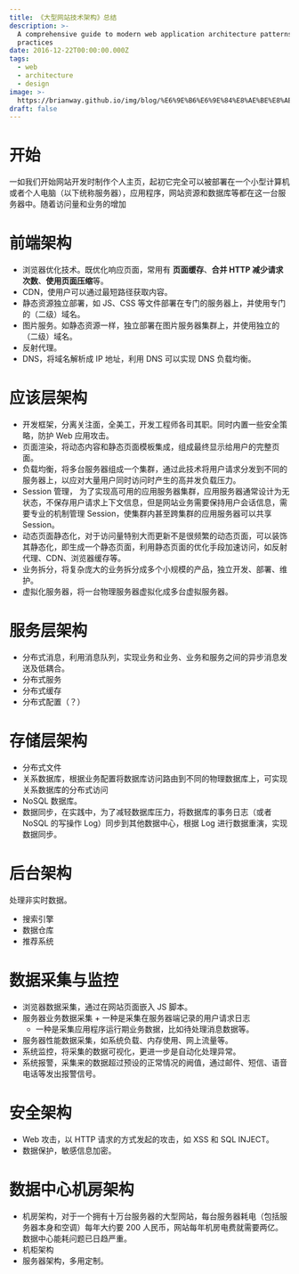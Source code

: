 ```yaml
---
title: 《大型网站技术架构》总结
description: >-
  A comprehensive guide to modern web application architecture patterns and best
  practices
date: 2016-12-22T00:00:00.000Z
tags:
  - web
  - architecture
  - design
image: >-
  https://brianway.github.io/img/blog/%E6%9E%B6%E6%9E%84%E8%AE%BE%E8%AE%A1_%E5%88%86%E5%B8%83%E5%BC%8F%E6%9C%8D%E5%8A%A1.png
draft: false
---
```


# 开始
一如我们开始网站开发时制作个人主页，起初它完全可以被部署在一个小型计算机或者个人电脑（以下统称服务器），应用程序，网站资源和数据库等都在这一台服务器中。随着访问量和业务的增加

# 前端架构
- 浏览器优化技术。既优化响应页面，常用有 **页面缓存**、**合并 HTTP 减少请求次数**、**使用页面压缩**等。
- CDN，使用户可以通过最短路径获取内容。
- 静态资源独立部署，如 JS、CSS 等文件部署在专门的服务器上，并使用专门的（二级）域名。
- 图片服务。如静态资源一样，独立部署在图片服务器集群上，并使用独立的（二级）域名。
- 反射代理。
- DNS，将域名解析成 IP 地址，利用 DNS 可以实现 DNS 负载均衡。

# 应该层架构
- 开发框架，分离关注面，全美工，开发工程师各司其职。同时内置一些安全策略，防护 Web 应用攻击。
- 页面渲染，将动态内容和静态页面模板集成，组成最终显示给用户的完整页面。
- 负载均衡，将多台服务器组成一个集群，通过此技术将用户请求分发到不同的服务器上，以应对大量用户同时访问时产生的高并发负载压力。
- Session 管理， 为了实现高可用的应用服务器集群，应用服务器通常设计为无状态，不保存用户请求上下文信息，但是网站业务需要保持用户会话信息，需要专业的机制管理 Session，使集群内甚至跨集群的应用服务器可以共享 Session。
- 动态页面静态化，对于访问量特别大而更新不是很频繁的动态页面，可以装饰其静态化，即生成一个静态页面，利用静态页面的优化手段加速访问，如反射代理、CDN、浏览器缓存等。
- 业务拆分，将复杂庞大的业务拆分成多个小规模的产品，独立开发、部署、维护。
- 虚拟化服务器，将一台物理服务器虚拟化成多台虚拟服务器。

# 服务层架构
- 分布式消息，利用消息队列，实现业务和业务、业务和服务之间的异步消息发送及低耦合。
- 分布式服务
- 分布式缓存
- 分布式配置（？）

# 存储层架构
- 分布式文件
- 关系数据库，根据业务配置将数据库访问路由到不同的物理数据库上，可实现关系数据库的分布式访问
- NoSQL 数据库。
- 数据同步，在实践中，为了减轻数据库压力，将数据库的事务日志（或者 NoSQL 的写操作 Log）同步到其他数据中心，根据 Log 进行数据重演，实现数据同步。

# 后台架构
处理非实时数据。

- 搜索引擎
- 数据仓库
- 推荐系统

# 数据采集与监控
- 浏览器数据采集，通过在网站页面嵌入 JS 脚本。
- 服务器业务数据采集
		+ 一种是采集在服务器端记录的用户请求日志
    + 一种是采集应用程序运行期业务数据，比如待处理消息数据等。
- 服务器性能数据采集，如系统负载、内存使用、网上流量等。
- 系统监控，将采集的数据可视化，更进一步是自动化处理异常。
- 系统报警，采集来的数据超过预设的正常情况的阙值，通过邮件、短信、语音电话等发出报警信号。

# 安全架构
- Web 攻击，以 HTTP 请求的方式发起的攻击，如 XSS 和 SQL INJECT。
- 数据保护，敏感信息加密。

# 数据中心机房架构
- 机房架构，对于一个拥有十万台服务器的大型网站，每台服务器耗电（包括服务器本身和空调）每年大约要 200 人民币，网站每年机房电费就需要两亿。数据中心能耗问题已日趋严重。
- 机柜架构
- 服务器架构，多用定制。
